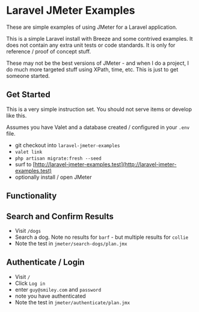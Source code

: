 # Laravel JMeter Examples

These are simple examples of using JMeter for a Laravel application.

This is a simple Laravel install with Breeze and some contrived examples. It does not contain any extra unit tests or code standards. It is only for reference / proof of concept stuff.

These may not be the best versions of JMeter - and when I do a project, I do much more targeted stuff using XPath, time, etc. This is just to get someone started.

## Get Started

This is a very simple instruction set. You should not serve items or develop like this.  

Assumes you have Valet and a database created / configured in your `.env` file.

* git checkout into `laravel-jmeter-examples`
* `valet link`
* `php artisan migrate:fresh --seed`
* surf to [http://laravel-jmeter-examples.test](http://laravel-jmeter-examples.test)
* optionally install / open JMeter

## Functionality

## Search and Confirm Results

* Visit `/dogs`
* Search a dog. Note no results for `barf` - but multiple results for `collie`
* Note the test in `jmeter/search-dogs/plan.jmx`

## Authenticate / Login

* Visit `/`
* Click `Log in`
* enter `guy@smiley.com` and `password`
* note you have authenticated
* Note the test in `jmeter/authenticate/plan.jmx`
